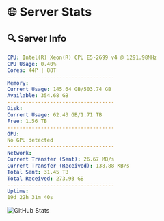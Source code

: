 # 🌐 Server Stats
## 🔍 Server Info
```yaml
CPU: Intel(R) Xeon(R) CPU E5-2699 v4 @ 1291.98MHz
CPU Usage: 0.40%
Cores: 44P | 88T
-----------------------------------
Memory:
Current Usage: 145.64 GB/503.74 GB
Available: 354.68 GB
-----------------------------------
Disk:
Current Usage: 62.43 GB/1.71 TB
Free: 1.56 TB
-----------------------------------
GPU:
No GPU detected
-----------------------------------
Network:
Current Transfer (Sent): 26.67 MB/s
Current Transfer (Received): 138.88 KB/s
Total Sent: 31.45 TB
Total Received: 273.93 GB
-----------------------------------
Uptime:
19d 22h 31m 40s
```
![GitHub Stats](https://img.shields.io/badge/Updated-2025-03-27_19:54:29-blue)